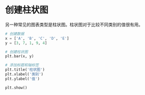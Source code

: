 # 创建柱状图

另一种常见的图表类型是柱状图。柱状图对于比较不同类别的值很有用。

```python
# 创建数据
x = ['A', 'B', 'C', 'D', 'E']
y = [3, 7, 1, 9, 4]

# 创建柱状图
plt.bar(x, y)

# 添加标题和轴标签
plt.title('柱状图')
plt.xlabel('类别')
plt.ylabel('值')

plt.show()
```
